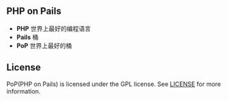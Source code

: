 ## PHP on Pails

- **PHP** 世界上最好的编程语言
- **Pails** 桶
- **PoP** 世界上最好的桶

## License

PoP(PHP on Pails) is licensed under the GPL license. See [LICENSE](LICENSE) for more information.
